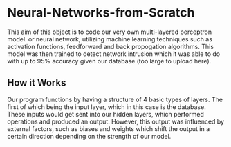 # Neural-Networks-from-Scratch

This aim of this object is to code our very own multi-layered perceptron model. or neural network, utilizing machine learning techniques such as activation functions, feedforward and back propogation algorithms. This model was then trained to detect network intrusion which it was able to do with up to 95% accuracy given our database (too large to upload here).

## How it Works

Our program functions by having a structure of 4 basic types of layers. The first of which being the input layer, which in this case is the database. These inputs would get sent into our hidden layers, which performed operations and produced an output. However, this output was influenced by external factors, such as biases and weights which shift the output in a certain direction depending on the strength of our model.

